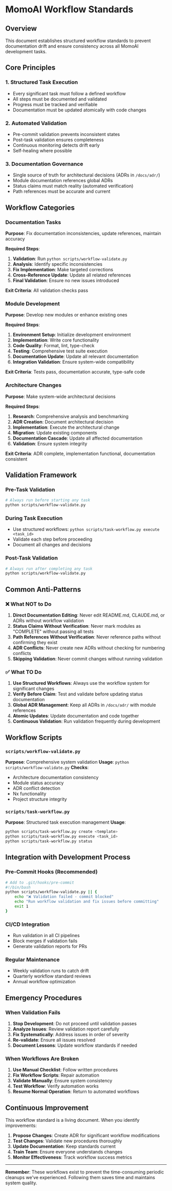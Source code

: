 # MomoAI Workflow Standards

## Overview

This document establishes structured workflow standards to prevent documentation drift and ensure consistency across all MomoAI development tasks.

## Core Principles

### 1. Structured Task Execution
- Every significant task must follow a defined workflow
- All steps must be documented and validated
- Progress must be tracked and verifiable
- Documentation must be updated atomically with code changes

### 2. Automated Validation
- Pre-commit validation prevents inconsistent states
- Post-task validation ensures completeness
- Continuous monitoring detects drift early
- Self-healing where possible

### 3. Documentation Governance
- Single source of truth for architectural decisions (ADRs in `/docs/adr/`)
- Module documentation references global ADRs
- Status claims must match reality (automated verification)
- Path references must be accurate and current

## Workflow Categories

### Documentation Tasks
**Purpose**: Fix documentation inconsistencies, update references, maintain accuracy

**Required Steps**:
1. **Validation**: Run `python scripts/workflow-validate.py`
2. **Analysis**: Identify specific inconsistencies
3. **Fix Implementation**: Make targeted corrections
4. **Cross-Reference Update**: Update all related references
5. **Final Validation**: Ensure no new issues introduced

**Exit Criteria**: All validation checks pass

### Module Development
**Purpose**: Develop new modules or enhance existing ones

**Required Steps**:
1. **Environment Setup**: Initialize development environment
2. **Implementation**: Write core functionality
3. **Code Quality**: Format, lint, type-check
4. **Testing**: Comprehensive test suite execution
5. **Documentation Update**: Update all relevant documentation
6. **Integration Validation**: Ensure system-wide compatibility

**Exit Criteria**: Tests pass, documentation accurate, type-safe code

### Architecture Changes
**Purpose**: Make system-wide architectural decisions

**Required Steps**:
1. **Research**: Comprehensive analysis and benchmarking
2. **ADR Creation**: Document architectural decision
3. **Implementation**: Execute the architectural change
4. **Migration**: Update existing components
5. **Documentation Cascade**: Update all affected documentation
6. **Validation**: Ensure system integrity

**Exit Criteria**: ADR complete, implementation functional, documentation consistent

## Validation Framework

### Pre-Task Validation
```bash
# Always run before starting any task
python scripts/workflow-validate.py
```

### During Task Execution
- Use structured workflows: `python scripts/task-workflow.py execute <task_id>`
- Validate each step before proceeding
- Document all changes and decisions

### Post-Task Validation
```bash
# Always run after completing any task
python scripts/workflow-validate.py
```

## Common Anti-Patterns

### ❌ What NOT to Do

1. **Direct Documentation Editing**: Never edit README.md, CLAUDE.md, or ADRs without workflow validation
2. **Status Claims Without Verification**: Never mark modules as "COMPLETE" without passing all tests
3. **Path References Without Verification**: Never reference paths without confirming they exist
4. **ADR Conflicts**: Never create new ADRs without checking for numbering conflicts
5. **Skipping Validation**: Never commit changes without running validation

### ✅ What TO Do

1. **Use Structured Workflows**: Always use the workflow system for significant changes
2. **Verify Before Claim**: Test and validate before updating status documentation
3. **Global ADR Management**: Keep all ADRs in `/docs/adr/` with module references
4. **Atomic Updates**: Update documentation and code together
5. **Continuous Validation**: Run validation frequently during development

## Workflow Scripts

### `scripts/workflow-validate.py`
**Purpose**: Comprehensive system validation
**Usage**: `python scripts/workflow-validate.py`
**Checks**:
- Architecture documentation consistency
- Module status accuracy
- ADR conflict detection
- Nx functionality
- Project structure integrity

### `scripts/task-workflow.py`
**Purpose**: Structured task execution management
**Usage**: 
```bash
python scripts/task-workflow.py create <template>
python scripts/task-workflow.py execute <task_id>
python scripts/task-workflow.py status
```

## Integration with Development Process

### Pre-Commit Hooks (Recommended)
```bash
# Add to .git/hooks/pre-commit
#!/bin/bash
python scripts/workflow-validate.py || {
    echo "❌ Validation failed - commit blocked"
    echo "Run workflow validation and fix issues before committing"
    exit 1
}
```

### CI/CD Integration
- Run validation in all CI pipelines
- Block merges if validation fails
- Generate validation reports for PRs

### Regular Maintenance
- Weekly validation runs to catch drift
- Quarterly workflow standard reviews
- Annual workflow optimization

## Emergency Procedures

### When Validation Fails
1. **Stop Development**: Do not proceed until validation passes
2. **Analyze Issues**: Review validation report carefully
3. **Fix Systematically**: Address issues in order of severity
4. **Re-validate**: Ensure all issues resolved
5. **Document Lessons**: Update workflow standards if needed

### When Workflows Are Broken
1. **Use Manual Checklist**: Follow written procedures
2. **Fix Workflow Scripts**: Repair automation
3. **Validate Manually**: Ensure system consistency
4. **Test Workflow**: Verify automation works
5. **Resume Normal Operation**: Return to automated workflows

## Continuous Improvement

This workflow standard is a living document. When you identify improvements:

1. **Propose Changes**: Create ADR for significant workflow modifications
2. **Test Changes**: Validate new procedures thoroughly  
3. **Update Documentation**: Keep standards current
4. **Train Team**: Ensure everyone understands changes
5. **Monitor Effectiveness**: Track workflow success metrics

---

**Remember**: These workflows exist to prevent the time-consuming periodic cleanups we've experienced. Following them saves time and maintains system quality.